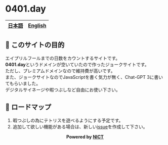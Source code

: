 # 0401.day
[日本語](README-ja.md)|[English](README.md)
---|---


## 🌸 このサイトの目的

エイプリルフールまでの日数をカウントするサイトです。  
**0401.day**というドメインが空いていたので作ったジョークサイトです。  
ただし、プレミアムドメインなので維持費が高いです。   
また、ジョークサイトなのでJavaScriptを書く気力が無く、Chat-GPT 3に書いてもらいました。   
デジタルサイネージや暇つぶしなど自由にお使い下さい。

## 🧞 ロードマップ

1. 暇つぶしの為にテトリスを遊べるようにする予定です。
1. 追加して欲しい機能がある場合は、新しい[issue](https://github.com/Pirikan/0401.day/issues)を作成して下さい。

**<div align="center">Powered by <a href="https://mt-auto-minhon-mlt.ucri.jgn-x.jp/">NICT</a></div>**



